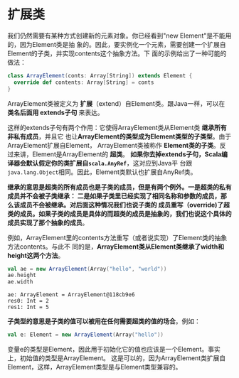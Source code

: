 扩展类
================================================================================
我们仍然需要有某种方式创建新的元素对象。你已经看到"new Element"是不能用的，因为Element类是抽
象的。因此，要实例化一个元素，需要创建一个扩展自Element的子类，并实现contents这个抽象方法。下
面的示例给出了一种可能的做法：
```scala
class ArrayElement(conts: Array[String]) extends Element {
  override def contents: Array[String] = conts
}
```
ArrayElement类被定义为 **扩展**（extend）自Element类。跟Java一样，可以在 **类名后面用
extends子句** 来表达。

这样的extends子句有两个作用：它使得ArrayElement类从Element类 **继承所有非私有成员**，并且它
也让**ArrayElement的类型成为Element类型的子类型**。由于ArrayElement扩展自Element，
ArrayElement类被称作 **Element类的子类**。反过来讲，Element是ArrayElement的 **超类**。
**如果你去掉extends子句，Scala编译器会默认假定你的类扩展自`scala.AnyRef`**，这对应到Java平
台跟`java.lang.Object`相同。因此，Element类默认也扩展自AnyRef类。

**继承的意思是超类的所有成员也是子类的成员，但是有两个例外。一是超类的私有成员并不会被子类继承：
二是如果子类里已经实现了相同名称和参数的成员，那么该成员不会被继承。对后面这种情况我们也说子类的
成员重写（override)了超类的成员。如果子类的成员是具体的而超类的成员是抽象的，我们也说这个具体的
成员实现了那个抽象的成员**。

例如，ArrayElement里的contents方法重写（或者说实现）了Element类的抽象方法contents。与此不
同的是，**ArrayElement类从Element类继承了width和height这两个方法**。
```scala
val ae = new ArrayElement(Array("hello", "world"))
ae.height
ae.width
```
```
ae: ArrayElement = ArrayElement@118cb9e6
res0: Int = 2
res1: Int = 5
```
**子类型的意思是子类的值可以被用在任何需要超类的值的场合**。例如：
```scala
val e: Element = new ArrayElement(Array("hello"))
```
变量e的类型是Element，因此用于初始化它的值也应该是一个Element。事实上，初始值的类型是ArrayElement。
这是可以的，因为ArrayElement类扩展自Element，这样，ArrayElement类型是与Element类型兼容的。

